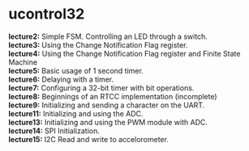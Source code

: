 # ucontrol32

<b>lecture2:</b> Simple FSM. Controlling an LED through a switch. <br>
<b>lecture3:</b> Using the Change Notification Flag register. <br>
<b>lecture4:</b> Using the Change Notification Flag register and Finite State Machine <br>
<b>lecture5:</b> Basic usage of 1 second timer. <br>
<b>lecture6:</b> Delaying with a timer. <br>
<b>lecture7:</b> Configuring a 32-bit timer with bit operations. <br>
<b>lecture8:</b> Beginnings of an RTCC implementation (incomplete) <br>
<b>lecture9:</b> Initializing and sending a character on the UART. <br>
<b>lecture11:</b> Initializing and using the ADC. <br>
<b>lecture13:</b> Initializing and using the PWM module with ADC. <br>
<b>lecture14:</b> SPI Initialization. <br>
<b>lecture15:</b> I2C Read and write to accelorometer.<br>
